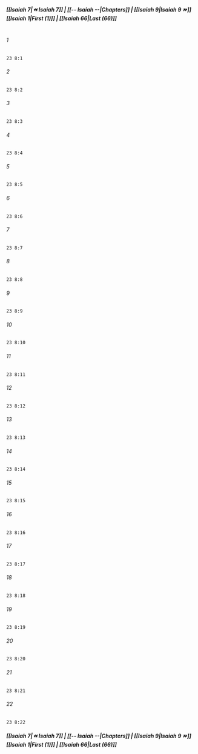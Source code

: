 
##### **[[Isaiah 7|⏪ Isaiah 7]] | [[-- Isaiah --|Chapters]] | [[Isaiah 9|Isaiah 9 ⏩]]**<br>**[[Isaiah 1|First (1)]] | [[Isaiah 66|Last (66)]]**<br><br>

###### 1
``` verse
23 8:1
```
###### 2
``` verse
23 8:2
```
###### 3
``` verse
23 8:3
```
###### 4
``` verse
23 8:4
```
###### 5
``` verse
23 8:5
```
###### 6
``` verse
23 8:6
```
###### 7
``` verse
23 8:7
```
###### 8
``` verse
23 8:8
```
###### 9
``` verse
23 8:9
```
###### 10
``` verse
23 8:10
```
###### 11
``` verse
23 8:11
```
###### 12
``` verse
23 8:12
```
###### 13
``` verse
23 8:13
```
###### 14
``` verse
23 8:14
```
###### 15
``` verse
23 8:15
```
###### 16
``` verse
23 8:16
```
###### 17
``` verse
23 8:17
```
###### 18
``` verse
23 8:18
```
###### 19
``` verse
23 8:19
```
###### 20
``` verse
23 8:20
```
###### 21
``` verse
23 8:21
```
###### 22
``` verse
23 8:22
```

##### **[[Isaiah 7|⏪ Isaiah 7]] | [[-- Isaiah --|Chapters]] | [[Isaiah 9|Isaiah 9 ⏩]]**<br>**[[Isaiah 1|First (1)]] | [[Isaiah 66|Last (66)]]**
